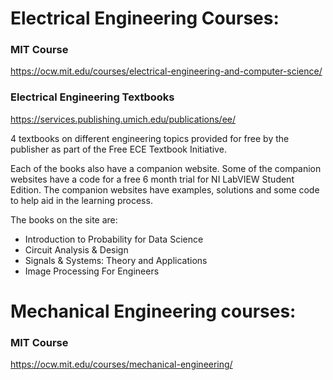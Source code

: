 # Electrical Engineering Courses:

### MIT Course
https://ocw.mit.edu/courses/electrical-engineering-and-computer-science/

### Electrical Engineering Textbooks
https://services.publishing.umich.edu/publications/ee/

4  textbooks on different engineering topics provided for free by the publisher as part of the Free ECE Textbook Initiative.

Each of the books also have a companion website. Some of the companion websites have a code for a free 6 month trial for NI LabVIEW Student Edition. The companion websites have examples, solutions and some code to help aid in the learning process.

The books on the site are:
- Introduction to Probability for Data Science
- Circuit Analysis & Design
- Signals & Systems: Theory and Applications
- Image Processing For Engineers

# Mechanical Engineering courses:

### MIT Course
https://ocw.mit.edu/courses/mechanical-engineering/